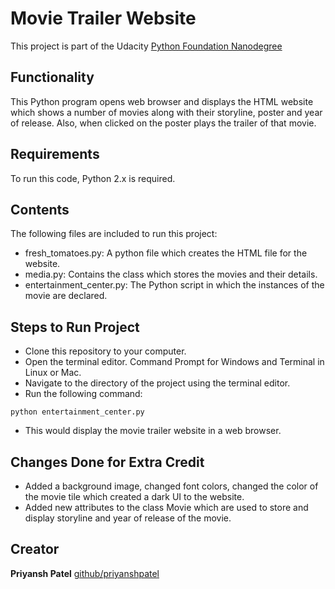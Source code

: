 # Movie Trailer Website

This project is part of the Udacity [Python Foundation Nanodegree](https://in.udacity.com/course/python-foundation-nanodegree--nd002-inpy?utm_source=google&utm_medium=newacq&utm_campaign=PR-GoogleSearch-DM-NonBrand-NewAcq-Traffic-PythonFoundation-BMM&utm_term=%2Bpython%20%2Bnanodegree&gclid=CjwKCAjw0JfdBRACEiwAiDTALj_Q9A53UhaoQLAGnpyUKGMoRxMdFnDq0JnFQpTdcPwYUOfk1d7c1xoCRqgQAvD_BwE)

## Functionality

This Python program opens web browser and displays the HTML website which shows a number of movies along with their storyline, poster and year of release. Also, when clicked on the poster plays the trailer of that movie.

## Requirements

To run this code, Python 2.x is required.

## Contents

The following files are included to run this project:
* fresh_tomatoes.py: A python file which creates the HTML file for the website.
* media.py: Contains the class which stores the movies and their details.
* entertainment_center.py: The Python script in which the instances of the movie are declared.

## Steps to Run Project

* Clone this repository to your computer.
* Open the terminal editor. Command Prompt for Windows and Terminal in Linux or Mac.
* Navigate to the directory of the project using the terminal editor.
* Run the following command: 
```
python entertainment_center.py
```
* This would display the movie trailer website in a web browser.

## Changes Done for Extra Credit

* Added a background image, changed font colors, changed the color of the movie tile which created a dark UI to the website.
* Added new attributes to the class Movie which are used to store and display storyline and year of release of the movie.

## Creator

**Priyansh Patel**
[github/priyanshpatel](https://github.com/priyanshpatel)
